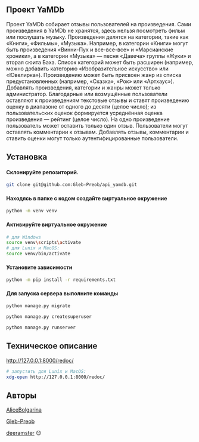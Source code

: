 ## Проект YaMDb

Проект YaMDb собирает отзывы пользователей на произведения. Сами произведения в YaMDb не хранятся, здесь нельзя посмотреть фильм или послушать музыку.
Произведения делятся на категории, такие как «Книги», «Фильмы», «Музыка». Например, в категории «Книги» могут быть произведения «Винни-Пух и все-все-все» и «Марсианские хроники», а в категории «Музыка» — песня «Давеча» группы «Жуки» и вторая сюита Баха. Список категорий может быть расширен (например, можно добавить категорию «Изобразительное искусство» или «Ювелирка»). 
Произведению может быть присвоен жанр из списка предустановленных (например, «Сказка», «Рок» или «Артхаус»). 
Добавлять произведения, категории и жанры может только администратор.
Благодарные или возмущённые пользователи оставляют к произведениям текстовые отзывы и ставят произведению оценку в диапазоне от одного до десяти (целое число); из пользовательских оценок формируется усреднённая оценка произведения — рейтинг (целое число). На одно произведение пользователь может оставить только один отзыв.
Пользователи могут оставлять комментарии к отзывам.
Добавлять отзывы, комментарии и ставить оценки могут только аутентифицированные пользователи.



## Установка
#### Склонируйте репозиторий. 

```sh
git clone git@github.com:Gleb-Preob/api_yamdb.git
```
#### Находясь в папке с кодом создайте виртуальное окружение 

```sh
python -m venv venv
```
#### Активируйте виртуальное окружение

```sh
# для Windows
source venv\scripts\activate
# для Lunix и MacOS:
source venv/bin/activate
```

#### Установите зависимости 

```sh
python -m pip install -r requirements.txt
```

#### Для запуска сервера выполните команды

```sh
python manage.py migrate
```
```sh
python manage.py createsuperuser
```
```sh
python manage.py runserver
```

## Техническое описание

http://127.0.0.1:8000/redoc/

   ```bash
   # запустить для Lunix и MacOS:
   xdg-open http://127.0.0.1:8000/redoc/
   ```

## Авторы
[AliceBolgarina](https://github.com/AliceBolgarina)

[Gleb-Preob](https://github.com/Gleb-Preob)

[deeramster](https://github.com/deeramster) :blush: